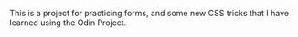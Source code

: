 This is a project for practicing forms, and some new CSS tricks that I have learned using the Odin Project.